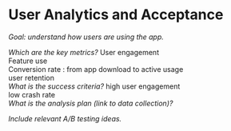 # User Analytics and Acceptance

*Goal: understand how users are using the app.*

*Which are the key metrics?*
User engagement\
Feature use\
Conversion rate : from app download to active usage\
user retention\
*What is the success criteria?*
high user engagement\
low crash rate\
*What is the analysis plan (link to data collection)?*

*Include relevant A/B testing ideas.*

